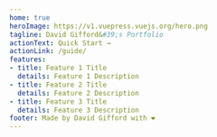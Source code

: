 ```yaml
---
home: true
heroImage: https://v1.vuepress.vuejs.org/hero.png
tagline: David Gifford&#39;s Portfolio
actionText: Quick Start →
actionLink: /guide/
features:
- title: Feature 1 Title
  details: Feature 1 Description
- title: Feature 2 Title
  details: Feature 2 Description
- title: Feature 3 Title
  details: Feature 3 Description
footer: Made by David Gifford with ❤️
---
```

